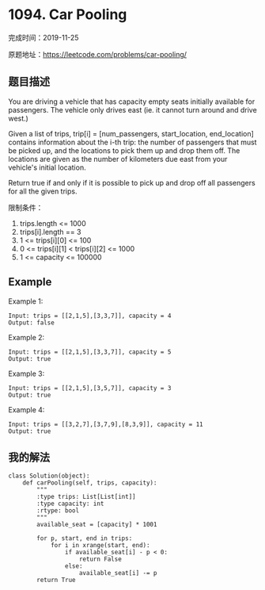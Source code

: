# 1094. Car Pooling

完成时间：2019-11-25

原题地址：https://leetcode.com/problems/car-pooling/

## 题目描述

You are driving a vehicle that has capacity empty seats initially available for passengers.  The vehicle only drives east (ie. it cannot turn around and drive west.)

Given a list of trips, trip[i] = [num_passengers, start_location, end_location] contains information about the i-th trip: the number of passengers that must be picked up, and the locations to pick them up and drop them off.  The locations are given as the number of kilometers due east from your vehicle's initial location.

Return true if and only if it is possible to pick up and drop off all passengers for all the given trips. 

限制条件：
1. trips.length <= 1000
2. trips[i].length == 3
3. 1 <= trips[i][0] <= 100
4. 0 <= trips[i][1] < trips[i][2] <= 1000
5. 1 <= capacity <= 100000

## Example
Example 1:
```
Input: trips = [[2,1,5],[3,3,7]], capacity = 4
Output: false
```
Example 2:
```
Input: trips = [[2,1,5],[3,3,7]], capacity = 5
Output: true
```
Example 3:
```
Input: trips = [[2,1,5],[3,5,7]], capacity = 3
Output: true
```
Example 4:
```
Input: trips = [[3,2,7],[3,7,9],[8,3,9]], capacity = 11
Output: true
```

## 我的解法
```
class Solution(object):
    def carPooling(self, trips, capacity):
        """
        :type trips: List[List[int]]
        :type capacity: int
        :rtype: bool
        """
        available_seat = [capacity] * 1001

        for p, start, end in trips:
            for i in xrange(start, end):
                if available_seat[i] - p < 0:
                    return False
                else:
                    available_seat[i] -= p
        return True
```